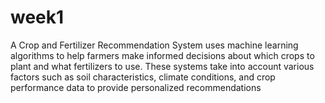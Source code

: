 # week1
A Crop and Fertilizer Recommendation System uses machine learning algorithms to help farmers make informed decisions about which crops to plant and what fertilizers to use. These systems take into account various factors such as soil characteristics, climate conditions, and crop performance data to provide personalized recommendations
